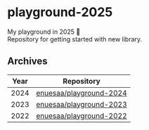 # playground-2025
My playground in 2025 🐍  
Repository for getting started with new library.

## Archives

|Year|Repository|
|--|--|
|2024|[enuesaa/playground-2024](https://github.com/enuesaa/playground-2024)|
|2023|[enuesaa/playground-2023](https://github.com/enuesaa/playground-2023)|
|2022|[enuesaa/playground-2022](https://github.com/enuesaa/playground-2022)|
